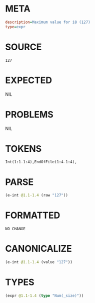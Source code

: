 # META
~~~ini
description=Maximum value for i8 (127)
type=expr
~~~
# SOURCE
~~~roc
127
~~~
# EXPECTED
NIL
# PROBLEMS
NIL
# TOKENS
~~~zig
Int(1:1-1:4),EndOfFile(1:4-1:4),
~~~
# PARSE
~~~clojure
(e-int @1.1-1.4 (raw "127"))
~~~
# FORMATTED
~~~roc
NO CHANGE
~~~
# CANONICALIZE
~~~clojure
(e-int @1.1-1.4 (value "127"))
~~~
# TYPES
~~~clojure
(expr @1.1-1.4 (type "Num(_size)"))
~~~
